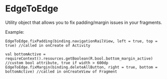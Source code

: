 # EdgeToEdge
Utility object that allows you to fix padding/margin issues in your fragments.
 
Example:
```
EdgeToEdge.fixPadding(binding.navigationRailView, left = true, top = true) //called in onCreate of Activity
```
```
val bottomActive = requireContext().resources.getBoolean(R.bool.bottom_margin_active) //custom bool attribute, true if width > 600dp
EdgeToEdge.fixMargin(binding.deleteAllButton, right = true, bottom = bottomActive) //called in onCreateView of Fragment
```
